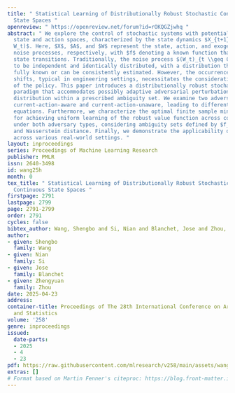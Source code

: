 ```yaml
---
title: " Statistical Learning of Distributionally Robust Stochastic Control in Continuous
  State Spaces "
openreview: " https://openreview.net/forum?id=rOKQGZjwhq "
abstract: " We explore the control of stochastic systems with potentially continuous
  state and action spaces, characterized by the state dynamics $X_{t+1} = f(X_t, A_t,
  W_t)$. Here, $X$, $A$, and $W$ represent the state, action, and exogenous random
  noise processes, respectively, with $f$ denoting a known function that describes
  state transitions. Traditionally, the noise process $(W_t)_{t \\geq 0}$ is assumed
  to be independent and identically distributed, with a distribution that is either
  fully known or can be consistently estimated. However, the occurrence of distributional
  shifts, typical in engineering settings, necessitates the consideration of the robustness
  of the policy. This paper introduces a distributionally robust stochastic control
  paradigm that accommodates possibly adaptive adversarial perturbation to the noise
  distribution within a prescribed ambiguity set. We examine two adversary models:
  current-action-aware and current-action-unaware, leading to different dynamic programming
  equations. Furthermore, we characterize the optimal finite sample minimax rates
  for achieving uniform learning of the robust value function across continuum states
  under both adversary types, considering ambiguity sets defined by $f_k$-divergence
  and Wasserstein distance. Finally, we demonstrate the applicability of our framework
  across various real-world settings. "
layout: inproceedings
series: Proceedings of Machine Learning Research
publisher: PMLR
issn: 2640-3498
id: wang25h
month: 0
tex_title: " Statistical Learning of Distributionally Robust Stochastic Control in
  Continuous State Spaces "
firstpage: 2791
lastpage: 2799
page: 2791-2799
order: 2791
cycles: false
bibtex_author: Wang, Shengbo and Si, Nian and Blanchet, Jose and Zhou, Zhengyuan
author:
- given: Shengbo
  family: Wang
- given: Nian
  family: Si
- given: Jose
  family: Blanchet
- given: Zhengyuan
  family: Zhou
date: 2025-04-23
address:
container-title: Proceedings of The 28th International Conference on Artificial Intelligence
  and Statistics
volume: '258'
genre: inproceedings
issued:
  date-parts:
  - 2025
  - 4
  - 23
pdf: https://raw.githubusercontent.com/mlresearch/v258/main/assets/wang25h/wang25h.pdf
extras: []
# Format based on Martin Fenner's citeproc: https://blog.front-matter.io/posts/citeproc-yaml-for-bibliographies/
---
```

